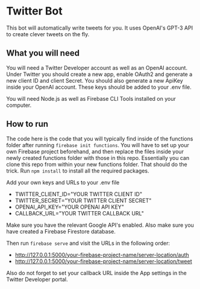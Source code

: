 # Twitter Bot

This bot will automatically write tweets for you. It uses OpenAI's GPT-3 API to create clever tweets on the fly.

## What you will need

You will need a Twitter Developer account as well as an OpenAI account.
Under Twitter you should create a new app, enable OAuth2 and generate a new client ID and client Secret.
You should also generate a new ApiKey inside your OpenAI account.
These keys should be added to your .env file.

You will need Node.js as well as Firebase CLI Tools installed on your computer.

## How to run

The code here is the code that you will typically find inside of the functions folder after running `firebase init functions`.
You will have to set up your own Firebase project beforehand, and then replace the files inside your newly created functions folder with those in this repo.
Essentially you can clone this repo from within your new functions folder. That should do the trick.
Run `npm install` to install all the required packages.

Add your own keys and URLs to your .env file

* TWITTER_CLIENT_ID="YOUR TWITTER CLIENT ID"
* TWITTER_SECRET="YOUR TWITTER CLIENT SECRET"
* OPENAI_API_KEY="YOUR OPENAI API KEY"
* CALLBACK_URL="YOUR TWITTER CALLBACK URL"

Make sure you have the relevant Google API's enabled.
Also make sure you have created a Firebase Firestore database.

Then run `firebase serve` and visit the URLs in the following order:

* http://127.0.0.1:5000/your-firebase-project-name/server-location/auth
* http://127.0.0.1:5000/your-firebase-project-name/server-location/tweet

Also do not forget to set your callback URL inside the App settings in the Twitter Developer portal.
